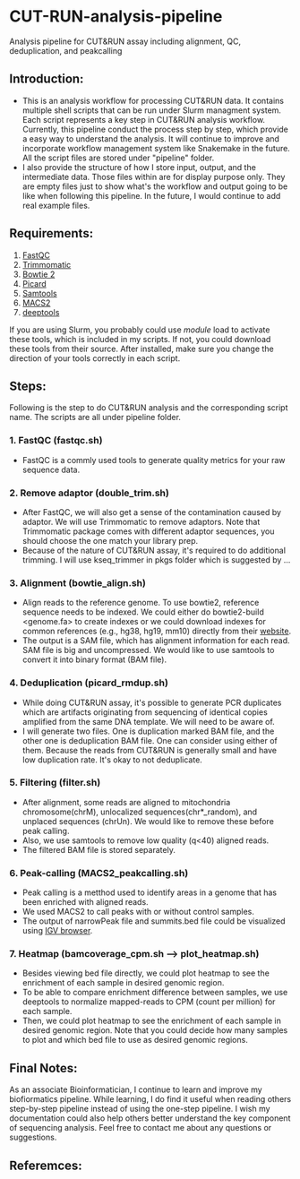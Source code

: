 # CUT-RUN-analysis-pipeline
Analysis pipeline for CUT&amp;RUN assay including alignment, QC, deduplication, and peakcalling
## Introduction:
- This is an analysis workflow for processing CUT&RUN data. It contains multiple shell scripts that can be run under Slurm managment system. Each script represents a key step in CUT&RUN analysis workflow. Currently, this pipeline conduct the process step by step, which provide a easy way to understand the analysis. It will continue to improve and incorporate workflow management system like Snakemake in the future. All the script files are stored under "pipeline" folder.
- I also provide the structure of how I store input, output, and the intermediate data. Those files within are for display purpose only. They are empty files just to show what's the workflow and output going to be like when following this pipeline. In the future, I would continue to add real example files.
## Requirements:
1. [FastQC](https://www.bioinformatics.babraham.ac.uk/projects/fastqc/)
2. [Trimmomatic](https://github.com/usadellab/Trimmomatic)
3. [Bowtie 2](http://bowtie-bio.sourceforge.net/bowtie2/manual.shtml)
4. [Picard](https://broadinstitute.github.io/picard/)
5. [Samtools](http://www.htslib.org/)
6. [MACS2](https://github.com/macs3-project/MACS)
7. [deeptools](https://deeptools.readthedocs.io/en/develop/)

If you are using Slurm, you probably could use *module* load to activate these tools, which is included in my scripts. If not, you could download these tools from their source. After installed, make sure you change the direction of your tools correctly in each script.
## Steps:
Following is the step to do CUT&RUN analysis and the corresponding script name. The scripts are all under pipeline folder.
### 1. FastQC (fastqc.sh)
- FastQC is a commly used tools to generate quality metrics for your raw sequence data.
### 2. Remove adaptor (double_trim.sh)
- After FastQC, we will also get a sense of the contamination caused by adaptor. We will use Trimmomatic to remove adaptors. Note that Trimmomatic package comes with different adaptor sequences, you should choose the one match your library prep.
- Because of the nature of CUT&RUN assay, it's required to do additional trimming. I will use kseq_trimmer in pkgs folder which is suggested by ...
### 3. Alignment (bowtie_align.sh)
-  Align reads to the reference genome. To use bowtie2, reference sequence needs to be indexed. We could either do bowtie2-build <genome.fa> to create indexes or we could download indexes for common references (e.g., hg38, hg19, mm10) directly from their [website](http://bowtie-bio.sourceforge.net/bowtie2/index.shtml). 
- The output is a SAM file, which has alignment information for each read. SAM file is big and uncompressed. We would like to use samtools to convert it into binary format (BAM file).
### 4. Deduplication (picard_rmdup.sh)
- While doing CUT&RUN assay, it's possible to generate PCR duplicates which are artifacts originating from sequencing of identical copies amplified from the same DNA template. We will need to be aware of.
- I will generate two files. One is duplication marked BAM file, and the other one is deduplication BAM file. One can consider using either of them. Because the reads from CUT&RUN is generally small and have low duplication rate. It's okay to not deduplicate.
### 5. Filtering (filter.sh)
- After alignment, some reads are aligned to mitochondria chromosome(chrM), unlocalized sequences(chr*_random), and unplaced sequences (chrUn). We would like to remove these before peak calling.
- Also, we use samtools to remove low quality (q<40) aligned reads.
- The filtered BAM file is stored separately.
### 6. Peak-calling (MACS2_peakcalling.sh)
- Peak calling is a metthod used to identify areas in a genome that has been enriched with aligned reads.
- We used MACS2 to call peaks with or without control samples.
- The output of narrowPeak file and summits.bed file could be visualized using [IGV browser](https://software.broadinstitute.org/software/igv/).
### 7. Heatmap (bamcoverage_cpm.sh --> plot_heatmap.sh)
- Besides viewing bed file directly, we could plot heatmap to see the enrichment of each sample in desired genomic region.
- To be able to compare enrichment difference between samples, we use deeptools to normalize mapped-reads to CPM (count per million) for each sample.
- Then, we could plot heatmap to see the enrichment of each sample in desired genomic region. Note that you could decide how many samples to plot and which bed file to use as desired genomic regions.
## Final Notes:
As an associate Bioinformatician, I continue to learn and improve my biofiormatics pipeline. While learning, I do find it useful when reading others step-by-step pipeline instead of using the one-step pipeline. I wish my documentation could also help others better understand the key component of sequencing analysis. Feel free to contact me about any questions or suggestions.
## Referemces:
